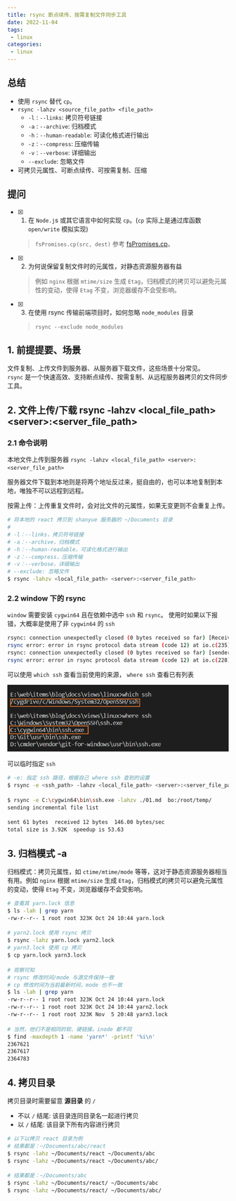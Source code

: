 ```yaml
---
title: rsync 断点续传、按需复制文件同步工具
date: 2022-11-04
tags:
 - linux
categories: 
 - linux
---
```



## 总结
- 使用 `rsync` 替代 `cp`。
-  `rsync -lahzv <source_file_path> <file_path>`
   - `-l：--links`: 拷贝符号链接
   - `-a：--archive`: 归档模式
   - `-h：--human-readable`: 可读化格式进行输出
   - `-z：--compress`: 压缩传输
   - `-v：--verbose`: 详细输出
   - `--exclude`: 忽略文件
- 可拷贝元属性、可断点续传、可按需复制、压缩



## 提问
- [x] 1. 在 `Node.j`s 或其它语言中如何实现 `cp`。(`cp` 实际上是通过库函数 `open/write` 模拟实现)
    >  `fsPromises.cp(src, dest)` 参考 [fsPromises.cp](https://nodejs.org/api/fs.html#fspromisescpsrc-dest-options)。
- [x] 2. 为何说保留复制文件时的元属性，对静态资源服务器有益
    > 例如 `nginx` 根据 `mtime/size` 生成 `Etag`，归档模式的拷贝可以避免元属性的变动，使得 `Etag` 不变，浏览器缓存不会受影响。
- [x] 3. 在使用 rsync 传输前端项目时，如何忽略 `node_modules` 目录
    > `rsync --exclude node_modules `






## 1. 前提提要、场景
文件复制、上传文件到服务器、从服务器下载文件，这些场景十分常见。     
`rsync` 是一个快速高效、支持断点续传、按需复制、从远程服务器拷贝的文件同步工具。




## 2. 文件上传/下载 rsync -lahzv \<local_file_path\> \<server\>:\<server_file_path\>

### 2.1 命令说明
本地文件上传到服务器 `rsync -lahzv <local_file_path> <server>:<server_file_path>`

服务器文件下载到本地则是将两个地址反过来，挺自由的，也可以本地复制到本地，唯独不可以远程到远程。


按需上传：上传重复文件时，会对比文件的元属性，如果无变更则不会重复上传。

```sh
# 将本地的 react 拷贝到 shanyue 服务器的 ~/Documents 目录
#
# -l：--links，拷贝符号链接
# -a：--archive，归档模式
# -h：--human-readable，可读化格式进行输出
# -z：--compress，压缩传输
# -v：--verbose，详细输出
# --exclude: 忽略文件
$ rsync -lahzv <local_file_path> <server>:<server_file_path>
```

### 2.2 window 下的 rsync
`window` 需要安装 `cygwin64` 且在依赖中选中 `ssh` 和 `rsync`。 使用时如果以下报错，大概率是使用了非 `cygwin64` 的 `ssh` 
```sh
rsync: connection unexpectedly closed (0 bytes received so far) [Receiver]
rsync error: error in rsync protocol data stream (code 12) at io.c(235) [Receiver=3.1.3]
rsync: connection unexpectedly closed (0 bytes received so far) [sender]
rsync error: error in rsync protocol data stream (code 12) at io.c(228) [sender=3.2.4dev]
```

可以使用 `which ssh` 查看当前使用的来源， `where ssh` 查看已有列表

![](../assets/1s26.png)

可以临时指定 `ssh` 
```sh
# -e: 指定 ssh 路径，根据自己 where ssh 查到的设置
$ rsync -e <ssh_path> -lahzv <local_file_path> <server>:<server_file_path>

$ rsync -e C:\cygwin64\bin\ssh.exe -lahzv ./01.md  bo:/root/temp/
sending incremental file list

sent 61 bytes  received 12 bytes  146.00 bytes/sec
total size is 3.92K  speedup is 53.63
```



## 3. 归档模式 -a
归档模式：拷贝元属性，如 `ctime/mtime/mode` 等等，这对于静态资源服务器相当有用。例如 `nginx` 根据 `mtime/size` 生成 `Etag`，归档模式的拷贝可以避免元属性的变动，使得 `Etag` 不变，浏览器缓存不会受影响。
```sh
# 查看其 yarn.lock 信息
$ ls -lah | grep yarn
-rw-r--r-- 1 root root 323K Oct 24 10:44 yarn.lock

# yarn2.lock 使用 rsync 拷贝
$ rsync -lahz yarn.lock yarn2.lock
# yarn3.lock 使用 cp 拷贝
$ cp yarn.lock yarn3.lock

# 观察可知
# rsync 修改时间/mode 与源文件保持一致
# cp 修改时间为当前最新时间，mode 也不一致
$ ls -lah | grep yarn
-rw-r--r-- 1 root root 323K Oct 24 10:44 yarn.lock
-rw-r--r-- 1 root root 323K Oct 24 10:44 yarn2.lock
-rw-r--r-- 1 root root 323K Nov  5 20:48 yarn3.lock

# 当然，他们不是相同的软、硬链接。inode 都不同
$ find -maxdepth 1 -name 'yarn*' -printf '%i\n'
2367621
2367617
2364783
```



## 4. 拷贝目录
拷贝目录时需要留意 **源目录** 的 `/`
- 不以 `/` 结尾: 该目录连同目录名一起进行拷贝
- 以 `/` 结尾: 该目录下所有内容进行拷贝
```sh
# 以下以拷贝 react 目录为例
# 结果都是：~/Documents/abc/react
$ rsync -lahz ~/Documents/react ~/Documents/abc
$ rsync -lahz ~/Documents/react ~/Documents/abc/

# 结果都是：~/Documents/abc
$ rsync -lahz ~/Documents/react/ ~/Documents/abc
$ rsync -lahz ~/Documents/react/ ~/Documents/abc/
```